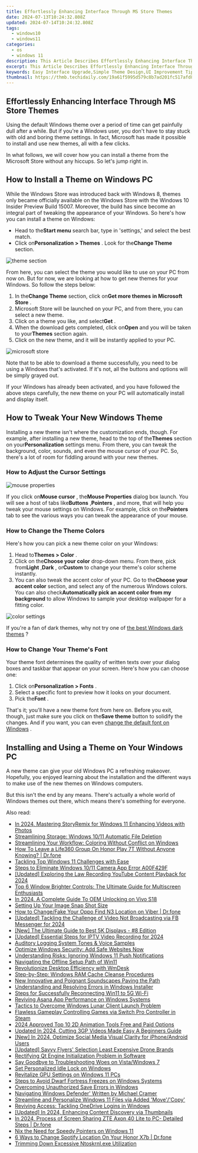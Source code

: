 ```yaml
---
title: Effortlessly Enhancing Interface Through MS Store Themes
date: 2024-07-13T10:24:32.808Z
updated: 2024-07-14T10:24:32.808Z
tags:
  - windows10
  - windows11
categories:
  - os
  - windows 11
description: This Article Describes Effortlessly Enhancing Interface Through MS Store Themes
excerpt: This Article Describes Effortlessly Enhancing Interface Through MS Store Themes
keywords: Easy Interface Upgrade,Simple Theme Design,UI Improvement Tips,Streamlined App Aesthetic,Enhanced User Experience,Smooth Interface Style,Quick Theme Customization
thumbnail: https://thmb.techidaily.com/19a61f5995d579c8b7ad201fc517afd84cc338957aeb2d8c12a802a23a178f47.jpg
---
```


## Effortlessly Enhancing Interface Through MS Store Themes

 Using the default Windows theme over a period of time can get painfully dull after a while. But if you're a Windows user, you don't have to stay stuck with old and boring theme settings. In fact, Microsoft has made it possible to install and use new themes, all with a few clicks.

 In what follows, we will cover how you can install a theme from the Microsoft Store without any hiccups. So let's jump right in.

## How to Install a Theme on Windows PC

 While the Windows Store was introduced back with Windows 8, themes only became officially available on the Windows Store with the Windows 10 Insider Preview Build 15007\. Moreover, the build has since become an integral part of tweaking the appearance of your Windows. So here's how you can install a theme on Windows:

* Head to the**Start menu** search bar, type in 'settings,' and select the best match.
* Click on**Personalization > Themes** . Look for the**Change Theme** section.

![theme section](https://static1.makeuseofimages.com/wordpress/wp-content/uploads/2023/02/theme-section.JPG)

 From here, you can select the theme you would like to use on your PC from now on. But for now, we are looking at how to get new themes for your Windows. So follow the steps below:

1. In the**Change Theme** section, click on**Get more themes** **in Microsoft Store** .
2. Microsoft Store will be launched on your PC, and from there, you can select a new theme.
3. Click on a theme you like, and select**Get** .
4. When the download gets completed, click on**Open** and you will be taken to your**Themes** section again.
5. Click on the new theme, and it will be instantly applied to your PC.

![microsoft store](https://static1.makeuseofimages.com/wordpress/wp-content/uploads/2023/02/microsoft-store.JPG)

 Note that to be able to download a theme successfully, you need to be using a Windows that's activated. If it's not, all the buttons and options will be simply grayed out.

 If your Windows has already been activated, and you have followed the above steps carefully, the new theme on your PC will automatically install and display itself.

## How to Tweak Your New Windows Theme

 Installing a new theme isn't where the customization ends, though. For example, after installing a new theme, head to the top of the**Themes** section on your**Personalization** settings menu. From there, you can tweak the background, color, sounds, and even the mouse cursor of your PC. So, there's a lot of room for fiddling around with your new themes.

### How to Adjust the Cursor Settings

![mouse properties](https://static0.makeuseofimages.com/wordpress/wp-content/uploads/2023/02/mouse-properties-1.JPG)

 If you click on**Mouse cursor** , the**Mouse Properties** dialog box launch. You will see a host of tabs like**Buttons** ,**Pointers** , and more, that will help you tweak your mouse settings on Windows. For example, click on the**Pointers** tab to see the various ways you can tweak the appearance of your mouse.

### How to Change the Theme Colors

Here's how you can pick a new theme color on your Windows:

1. Head to**Themes > Color** .
2. Click on the**Choose your color** drop-down menu. From there, pick from**Light** ,**Dark** , or**Custom** to change your theme's color scheme instantly.
3. You can also tweak the accent color of your PC. Go to the**Choose your accent color** section, and select any of the numerous Windows colors. You can also check**Automatically pick an accent color from my background** to allow Windows to sample your desktop wallpaper for a fitting color.

![color settings](https://static1.makeuseofimages.com/wordpress/wp-content/uploads/2023/02/color-settings-1.JPG)

 If you're a fan of dark themes, why not try one of [the best Windows dark themes](https://www.makeuseof.com/windows-11-dark-themes/) ?

### How to Change Your Theme's Font

 Your theme font determines the quality of written texts over your dialog boxes and taskbar that appear on your screen. Here's how you can choose one:

1. Click on**Personalization > Fonts** .
2. Select a specific font to preview how it looks on your document.
3. Pick the**Font** .

 That's it; you'll have a new theme font from here on. Before you exit, though, just make sure you click on the**Save theme** button to solidify the changes. And if you want, you can even [change the default font on Windows](https://www.makeuseof.com/tag/the-only-way-to-change-the-default-font-in-windows-10/) .

## Installing and Using a Theme on Your Windows PC

 A new theme can give your old Windows PC a refreshing makeover. Hopefully, you enjoyed learning about the installation and the different ways to make use of the new themes on Windows computers.

 But this isn't the end by any means. There's actually a whole world of Windows themes out there, which means there's something for everyone.

<ins class="adsbygoogle"
     style="display:block"
     data-ad-format="autorelaxed"
     data-ad-client="ca-pub-7571918770474297"
     data-ad-slot="1223367746"></ins>



<ins class="adsbygoogle"
     style="display:block"
     data-ad-client="ca-pub-7571918770474297"
     data-ad-slot="8358498916"
     data-ad-format="auto"
     data-full-width-responsive="true"></ins>



<span class="atpl-alsoreadstyle">Also read:</span>
<div><ul>
<li><a href="https://extra-approaches.techidaily.com/in-2024-mastering-storyremix-for-windows-11-enhancing-videos-with-photos/"><u>In 2024, Mastering StoryRemix for Windows 11  Enhancing Videos with Photos</u></a></li>
<li><a href="https://win11.techidaily.com/streamlining-storage-windows-1011-automatic-file-deletion/"><u>Streamlining Storage: Windows 10/11 Automatic File Deletion</u></a></li>
<li><a href="https://win11.techidaily.com/streamlining-your-workflow-coloring-without-conflict-on-windows/"><u>Streamlining Your Workflow: Coloring Without Conflict on Windows</u></a></li>
<li><a href="https://location-social.techidaily.com/how-to-leave-a-life360-group-on-honor-play-7t-without-anyone-knowing-drfone-by-drfone-virtual-android/"><u>How To Leave a Life360 Group On Honor Play 7T Without Anyone Knowing? | Dr.fone</u></a></li>
<li><a href="https://win11.techidaily.com/tackling-top-windows-11-challenges-with-ease/"><u>Tackling Top Windows 11 Challenges with Ease</u></a></li>
<li><a href="https://win11.techidaily.com/steps-to-eliminate-windows-1011-camera-app-error-a00f429f/"><u>Steps to Eliminate Windows 10/11 Camera App Error A00F429F</u></a></li>
<li><a href="https://facebook-record-videos.techidaily.com/updated-exploring-the-law-recording-youtube-content-playback-for-2024/"><u>[Updated] Exploring the Law  Recording YouTube Content Playback for 2024</u></a></li>
<li><a href="https://win11.techidaily.com/top-6-window-brighter-controls-the-ultimate-guide-for-multiscreen-enthusiasts/"><u>Top 6 Window Brighter Controls: The Ultimate Guide for Multiscreen Enthusiasts</u></a></li>
<li><a href="https://unlock-android.techidaily.com/in-2024-a-complete-guide-to-oem-unlocking-on-vivo-s18-by-drfone-android/"><u>In 2024, A Complete Guide To OEM Unlocking on Vivo S18</u></a></li>
<li><a href="https://win11.techidaily.com/setting-up-your-image-snap-shot-size/"><u>Setting Up Your Image Snap Shot Size</u></a></li>
<li><a href="https://location-social.techidaily.com/how-to-changefake-your-oppo-find-n3-location-on-viber-drfone-by-drfone-virtual-android/"><u>How to Change/Fake Your Oppo Find N3 Location on Viber | Dr.fone</u></a></li>
<li><a href="https://facebook-clips.techidaily.com/updated-tackling-the-challenge-of-video-not-broadcasting-via-fb-messenger-for-2024/"><u>[Updated] Tackling the Challenge of Video Not Broadcasting via FB Messenger for 2024</u></a></li>
<li><a href="https://vp-tips.techidaily.com/new-the-ultimate-guide-to-best-5k-displays-8-edition/"><u>[New] The Ultimate Guide to Best 5K Displays - #8 Edition</u></a></li>
<li><a href="https://video-screen-grab.techidaily.com/updated-essential-steps-for-iptv-video-recording-for-2024/"><u>[Updated] Essential Steps for IPTV Video Recording for 2024</u></a></li>
<li><a href="https://on-screen-recording.techidaily.com/auditory-logging-system-tones-and-voice-samples/"><u>Auditory Logging  System Tones & Voice Samples</u></a></li>
<li><a href="https://win11.techidaily.com/optimize-windows-security-add-safe-websites-now/"><u>Optimize Windows Security: Add Safe Websites Now</u></a></li>
<li><a href="https://win11.techidaily.com/understanding-risks-ignoring-windows-11-push-notifications/"><u>Understanding Risks: Ignoring Windows 11 Push Notifications</u></a></li>
<li><a href="https://win11.techidaily.com/navigating-the-offline-setup-path-of-win11/"><u>Navigating the Offline Setup Path of Win11</u></a></li>
<li><a href="https://win11.techidaily.com/revolutionize-desktop-efficiency-with-wmdesk/"><u>Revolutionize Desktop Efficiency with WmDesk</u></a></li>
<li><a href="https://win11.techidaily.com/step-by-step-windows-ram-cache-cleanse-procedures/"><u>Step-by-Step: Windows RAM Cache Cleanse Procedures</u></a></li>
<li><a href="https://sound-optimizing.techidaily.com/new-innovative-and-poignant-soundscapes-paving-the-path/"><u>New Innovative and Poignant Soundscapes Paving the Path</u></a></li>
<li><a href="https://win11.techidaily.com/understanding-and-resolving-errors-in-windows-installer/"><u>Understanding and Resolving Errors in Windows Installer</u></a></li>
<li><a href="https://win11.techidaily.com/steps-for-successfully-reconnecting-win11-to-5g-wi-fi/"><u>Steps for Successfully Reconnecting Win11 to 5G Wi-Fi</u></a></li>
<li><a href="https://win11.techidaily.com/reviving-asana-app-performance-on-windows-systems/"><u>Reviving Asana App Performance on Windows Systems</u></a></li>
<li><a href="https://win11.techidaily.com/tactics-to-overcome-windows-lunar-client-launch-problem/"><u>Tactics to Overcome Windows Lunar Client Launch Problem</u></a></li>
<li><a href="https://screen-sharing-recording.techidaily.com/flawless-gameplay-controlling-games-via-switch-pro-controller-in-steam/"><u>Flawless Gameplay  Controlling Games via Switch Pro Controller in Steam</u></a></li>
<li><a href="https://video-creation-software.techidaily.com/2024-approved-top-10-2d-animation-tools-free-and-paid-options/"><u>2024 Approved Top 10 2D Animation Tools Free and Paid Options</u></a></li>
<li><a href="https://smart-video-creator.techidaily.com/updated-in-2024-cutting-3gp-videos-made-easy-a-beginners-guide/"><u>Updated In 2024, Cutting 3GP Videos Made Easy A Beginners Guide</u></a></li>
<li><a href="https://facebook-video-files.techidaily.com/new-in-2024-optimize-social-media-visual-clarity-for-iphoneandroid-users/"><u>[New] In 2024, Optimize Social Media Visual Clarity for iPhone/Android Users</u></a></li>
<li><a href="https://extra-support.techidaily.com/updated-savvy-flyers-selection-least-expensive-drone-brands/"><u>[Updated] Savvy Flyers' Selection  Least Expensive Drone Brands</u></a></li>
<li><a href="https://win11.techidaily.com/rectifying-qt-engine-initialization-problem-in-software/"><u>Rectifying Qt Engine Initialization Problem in Software</u></a></li>
<li><a href="https://win11.techidaily.com/say-goodbye-to-troubleshooting-woes-on-vistawindows-7/"><u>Say Goodbye to Troubleshooting Woes on Vista/Windows 7</u></a></li>
<li><a href="https://win11.techidaily.com/set-personalized-idle-lock-on-windows/"><u>Set Personalized Idle Lock on Windows</u></a></li>
<li><a href="https://win11.techidaily.com/revitalize-gpu-settings-on-windows-11-pcs/"><u>Revitalize GPU Settings on Windows 11 PCs</u></a></li>
<li><a href="https://win11.techidaily.com/steps-to-avoid-dwarf-fortress-freezes-on-windows-systems/"><u>Steps to Avoid Dwarf Fortress Freezes on Windows Systems</u></a></li>
<li><a href="https://win11.techidaily.com/overcoming-unauthorized-save-errors-in-windows/"><u>Overcoming Unauthorized Save Errors in Windows</u></a></li>
<li><a href="https://win11.techidaily.com/navigating-windows-defender-written-by-michael-cramer/"><u>Navigating Windows Defender' Written by Michael Cramer</u></a></li>
<li><a href="https://win11.techidaily.com/streamline-and-personalize-windows-11-files-via-added-movecopy/"><u>Streamline and Personalize Windows 11 Files via Added 'Move'/'Copy'</u></a></li>
<li><a href="https://win11.techidaily.com/reviving-access-tackling-onedrive-logins-in-windows/"><u>Reviving Access: Tackling OneDrive Logins in Windows</u></a></li>
<li><a href="https://eaxpv-info.techidaily.com/updated-in-2024-enhancing-content-discovery-via-thumbnails/"><u>[Updated] In 2024, Enhancing Content Discovery via Thumbnails</u></a></li>
<li><a href="https://screen-mirror.techidaily.com/in-2024-process-of-screen-sharing-zte-axon-40-lite-to-pc-detailed-steps-drfone-by-drfone-android/"><u>In 2024, Process of Screen Sharing ZTE Axon 40 Lite to PC- Detailed Steps | Dr.fone</u></a></li>
<li><a href="https://win11.techidaily.com/nix-the-need-for-speedy-pointers-on-windows-11/"><u>Nix the Need for Speedy Pointers on Windows 11</u></a></li>
<li><a href="https://location-fake.techidaily.com/6-ways-to-change-spotify-location-on-your-honor-x7b-drfone-by-drfone-virtual-android/"><u>6 Ways to Change Spotify Location On Your Honor X7b | Dr.fone</u></a></li>
<li><a href="https://win11.techidaily.com/trimming-down-excessive-ntoskrnlexe-utilization/"><u>Trimming Down Excessive Ntoskrnl.exe Utilization</u></a></li>
</ul></div>
